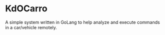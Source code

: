 # KdOCarro
A simple system written in GoLang to help analyze and execute commands in a car/vehicle remotely.